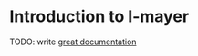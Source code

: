 # Introduction to l-mayer

TODO: write [great documentation](http://jacobian.org/writing/what-to-write/)
